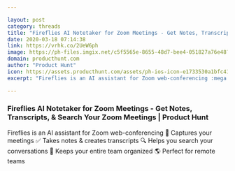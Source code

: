 ```yaml
---

layout: post
category: threads
title: "Fireflies AI Notetaker for Zoom Meetings - Get Notes, Transcripts, &amp; Search Your Zoom Meetings"
date: 2020-03-18 07:14:38
link: https://vrhk.co/2UeW6ph
image: https://ph-files.imgix.net/c5f5565e-8655-48d7-bee4-051827a76e48?auto=format&fit=crop&h=512&w=1024
domain: producthunt.com
author: "Product Hunt"
icon: https://assets.producthunt.com/assets/ph-ios-icon-e1733530a1bfc41080db8161823f1ef262cdbbc933800c0a2a706f70eb9c277a.png
excerpt: "Fireflies is an AI assistant for Zoom web-conferencing :mega: Captures your meetings :white_check_mark: Takes notes &amp; creates transcripts :mag: Helps you search your conversations :memo: Keeps your entire team organized :earth_americas: Perfect for remote teams"

---
```


### Fireflies AI Notetaker for Zoom Meetings - Get Notes, Transcripts, &amp; Search Your Zoom Meetings | Product Hunt

Fireflies is an AI assistant for Zoom web-conferencing :mega: Captures your meetings :white_check_mark: Takes notes &amp; creates transcripts :mag: Helps you search your conversations :memo: Keeps your entire team organized :earth_americas: Perfect for remote teams